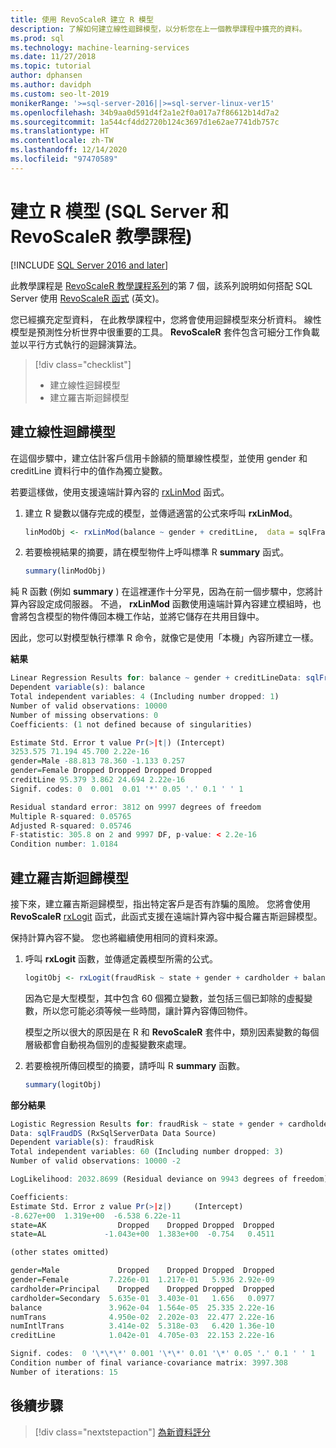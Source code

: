 ```yaml
---
title: 使用 RevoScaleR 建立 R 模型
description: 了解如何建立線性迴歸模型，以分析您在上一個教學課程中擴充的資料。
ms.prod: sql
ms.technology: machine-learning-services
ms.date: 11/27/2018
ms.topic: tutorial
author: dphansen
ms.author: davidph
ms.custom: seo-lt-2019
monikerRange: '>=sql-server-2016||>=sql-server-linux-ver15'
ms.openlocfilehash: 34b9aa0d591d4f2a1e2f0a017a7f86612b14d7a2
ms.sourcegitcommit: 1a544cf4dd2720b124c3697d1e62ae7741db757c
ms.translationtype: HT
ms.contentlocale: zh-TW
ms.lasthandoff: 12/14/2020
ms.locfileid: "97470589"
---
```

# <a name="create-r-models-sql-server-and-revoscaler-tutorial"></a>建立 R 模型 (SQL Server 和 RevoScaleR 教學課程)
[!INCLUDE [SQL Server 2016 and later](../../includes/applies-to-version/sqlserver2016.md)]

此教學課程是 [RevoScaleR 教學課程系列](deepdive-data-science-deep-dive-using-the-revoscaler-packages.md)的第 7 個，該系列說明如何搭配 SQL Server 使用 [RevoScaleR 函式](/machine-learning-server/r-reference/revoscaler/revoscaler) \(英文\)。

您已經擴充定型資料， 在此教學課程中，您將會使用迴歸模型來分析資料。 線性模型是預測性分析世界中很重要的工具。 **RevoScaleR** 套件包含可細分工作負載並以平行方式執行的迴歸演算法。

> [!div class="checklist"]
> * 建立線性迴歸模型
> * 建立羅吉斯迴歸模型

## <a name="create-a-linear-regression-model"></a>建立線性迴歸模型

在這個步驟中，建立估計客戶信用卡餘額的簡單線性模型，並使用 gender  和 creditLine  資料行中的值作為獨立變數。
  
若要這樣做，使用支援遠端計算內容的 [rxLinMod](/machine-learning-server/r-reference/revoscaler/rxlinmod) 函式。
  
1. 建立 R 變數以儲存完成的模型，並傳遞適當的公式來呼叫 **rxLinMod**。
  
    ```R
    linModObj <- rxLinMod(balance ~ gender + creditLine,  data = sqlFraudDS)
    ```
  
2. 若要檢視結果的摘要，請在模型物件上呼叫標準 R **summary** 函式。
  
     ```R
     summary(linModObj)
     ```

純 R 函數 (例如 **summary** ) 在這裡運作十分罕見，因為在前一個步驟中，您將計算內容設定成伺服器。 不過， **rxLinMod** 函數使用遠端計算內容建立模組時，也會將包含模型的物件傳回本機工作站，並將它儲存在共用目錄中。

因此，您可以對模型執行標準 R 命令，就像它是使用「本機」內容所建立一樣。

**結果**

```R
Linear Regression Results for: balance ~ gender + creditLineData: sqlFraudDS (RxSqlServerData Data Source)
Dependent variable(s): balance
Total independent variables: 4 (Including number dropped: 1)
Number of valid observations: 10000
Number of missing observations: 0
Coefficients: (1 not defined because of singularities)

Estimate Std. Error t value Pr(>|t|) (Intercept)
3253.575 71.194 45.700 2.22e-16
gender=Male -88.813 78.360 -1.133 0.257
gender=Female Dropped Dropped Dropped Dropped
creditLine 95.379 3.862 24.694 2.22e-16
Signif. codes: 0  0.001  0.01 '*' 0.05 '.' 0.1 ' ' 1

Residual standard error: 3812 on 9997 degrees of freedom
Multiple R-squared: 0.05765
Adjusted R-squared: 0.05746
F-statistic: 305.8 on 2 and 9997 DF, p-value: < 2.2e-16
Condition number: 1.0184
```

## <a name="create-a-logistic-regression-model"></a>建立羅吉斯迴歸模型

接下來，建立羅吉斯迴歸模型，指出特定客戶是否有詐騙的風險。 您將會使用 **RevoScaleR** [rxLogit](/machine-learning-server/r-reference/revoscaler/rxlogit) 函式，此函式支援在遠端計算內容中擬合羅吉斯迴歸模型。

保持計算內容不變。 您也將繼續使用相同的資料來源。

1. 呼叫 **rxLogit** 函數，並傳遞定義模型所需的公式。

    ```R
    logitObj <- rxLogit(fraudRisk ~ state + gender + cardholder + balance + numTrans + numIntlTrans + creditLine, data = sqlFraudDS, dropFirst = TRUE)
    ```
  
    因為它是大型模型，其中包含 60 個獨立變數，並包括三個已卸除的虛擬變數，所以您可能必須等候一些時間，讓計算內容傳回物件。
    
    模型之所以很大的原因是在 R 和 **RevoScaleR** 套件中，類別因素變數的每個層級都會自動視為個別的虛擬變數來處理。
  
2. 若要檢視所傳回模型的摘要，請呼叫 R **summary** 函數。
  
    ```R
    summary(logitObj)
    ```
  
**部分結果**

```R
Logistic Regression Results for: fraudRisk ~ state + gender + cardholder + balance + numTrans + numIntlTrans + creditLine
Data: sqlFraudDS (RxSqlServerData Data Source)
Dependent variable(s): fraudRisk
Total independent variables: 60 (Including number dropped: 3)
Number of valid observations: 10000 -2

LogLikelihood: 2032.8699 (Residual deviance on 9943 degrees of freedom)

Coefficients:
Estimate Std. Error z value Pr(>|z|)     (Intercept)
-8.627e+00  1.319e+00  -6.538 6.22e-11
state=AK                Dropped    Dropped Dropped  Dropped
state=AL             -1.043e+00  1.383e+00  -0.754   0.4511

(other states omitted)

gender=Male             Dropped    Dropped Dropped  Dropped
gender=Female         7.226e-01  1.217e-01   5.936 2.92e-09
cardholder=Principal    Dropped    Dropped Dropped  Dropped
cardholder=Secondary  5.635e-01  3.403e-01   1.656   0.0977
balance               3.962e-04  1.564e-05  25.335 2.22e-16
numTrans              4.950e-02  2.202e-03  22.477 2.22e-16
numIntlTrans          3.414e-02  5.318e-03   6.420 1.36e-10
creditLine            1.042e-01  4.705e-03  22.153 2.22e-16

Signif. codes:  0 '\*\*\*' 0.001 '\*\*' 0.01 '\*' 0.05 '.' 0.1 ' ' 1
Condition number of final variance-covariance matrix: 3997.308
Number of iterations: 15
```

## <a name="next-steps"></a>後續步驟

> [!div class="nextstepaction"]
> [為新資料評分](../../machine-learning/tutorials/deepdive-score-new-data.md)